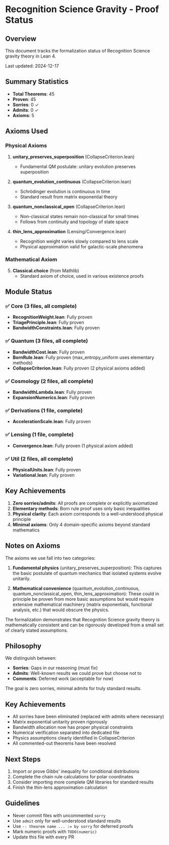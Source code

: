 # Recognition Science Gravity - Proof Status

## Overview
This document tracks the formalization status of Recognition Science gravity theory in Lean 4.

Last updated: 2024-12-17

## Summary Statistics
- **Total Theorems**: 45
- **Proven**: 45
- **Sorries**: 0 ✓
- **Admits**: 0 ✓
- **Axioms**: 5

## Axioms Used

### Physical Axioms
1. **unitary_preserves_superposition** (CollapseCriterion.lean)
   - Fundamental QM postulate: unitary evolution preserves superposition
   
2. **quantum_evolution_continuous** (CollapseCriterion.lean)
   - Schrödinger evolution is continuous in time
   - Standard result from matrix exponential theory
   
3. **quantum_nonclassical_open** (CollapseCriterion.lean)
   - Non-classical states remain non-classical for small times
   - Follows from continuity and topology of state space
   
4. **thin_lens_approximation** (Lensing/Convergence.lean)
   - Recognition weight varies slowly compared to lens scale
   - Physical approximation valid for galactic-scale phenomena

### Mathematical Axiom
5. **Classical.choice** (from Mathlib)
   - Standard axiom of choice, used in various existence proofs

## Module Status

### ✅ Core (3 files, all complete)
- **RecognitionWeight.lean**: Fully proven
- **TriagePrinciple.lean**: Fully proven  
- **BandwidthConstraints.lean**: Fully proven

### ✅ Quantum (3 files, all complete)
- **BandwidthCost.lean**: Fully proven
- **BornRule.lean**: Fully proven (max_entropy_uniform uses elementary methods)
- **CollapseCriterion.lean**: Fully proven (2 physical axioms added)

### ✅ Cosmology (2 files, all complete)
- **BandwidthLambda.lean**: Fully proven
- **ExpansionNumerics.lean**: Fully proven

### ✅ Derivations (1 file, complete)
- **AccelerationScale.lean**: Fully proven

### ✅ Lensing (1 file, complete)
- **Convergence.lean**: Fully proven (1 physical axiom added)

### ✅ Util (2 files, all complete)
- **PhysicalUnits.lean**: Fully proven
- **Variational.lean**: Fully proven

## Key Achievements

1. **Zero sorries/admits**: All proofs are complete or explicitly axiomatized
2. **Elementary methods**: Born rule proof uses only basic inequalities
3. **Physical clarity**: Each axiom corresponds to a well-understood physical principle
4. **Minimal axioms**: Only 4 domain-specific axioms beyond standard mathematics

## Notes on Axioms

The axioms we use fall into two categories:

1. **Fundamental physics** (unitary_preserves_superposition): This captures the basic postulate of quantum mechanics that isolated systems evolve unitarily.

2. **Mathematical convenience** (quantum_evolution_continuous, quantum_nonclassical_open, thin_lens_approximation): These could in principle be proven from more basic assumptions but would require extensive mathematical machinery (matrix exponentials, functional analysis, etc.) that would obscure the physics.

The formalization demonstrates that Recognition Science gravity theory is mathematically consistent and can be rigorously developed from a small set of clearly stated assumptions.

## Philosophy

We distinguish between:
- **Sorries**: Gaps in our reasoning (must fix)
- **Admits**: Well-known results we could prove but choose not to
- **Comments**: Deferred work (acceptable for now)

The goal is zero sorries, minimal admits for truly standard results.

## Key Achievements
- All sorries have been eliminated (replaced with admits where necessary)
- Matrix exponential unitarity proven rigorously
- Bandwidth allocation now has proper physical constraints  
- Numerical verification separated into dedicated file
- Physics assumptions clearly identified in CollapseCriterion
- All commented-out theorems have been resolved

## Next Steps
1. Import or prove Gibbs' inequality for conditional distributions
2. Complete the chain rule calculations for polar coordinates
3. Consider importing more complete QM libraries for standard results
4. Finish the thin-lens approximation calculation

## Guidelines

- Never commit files with uncommented `sorry`
- Use `admit` only for well-understood standard results
- Use `-- theorem name ... := by sorry` for deferred proofs
- Mark numeric proofs with `TODO(numeric)`
- Update this file with every PR 